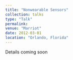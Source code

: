 ```yaml
---
title: "Nonwearable Sensors"
collection: talks
type: "Talk"
permalink: 
venue: "Marriot"
date: 2012-03-01
location: "Orlando, Florida"
---
```


Details coming soon
